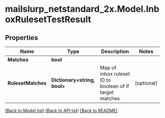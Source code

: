 # mailslurp_netstandard_2x.Model.InboxRulesetTestResult

## Properties

Name | Type | Description | Notes
------------ | ------------- | ------------- | -------------
**Matches** | **bool** |  | 
**RulesetMatches** | **Dictionary&lt;string, bool&gt;** | Map of inbox ruleset ID to boolean of if target matches | [optional] 

[[Back to Model list]](../README#documentation-for-models) [[Back to API list]](../README#documentation-for-api-endpoints) [[Back to README]](../README)

